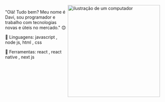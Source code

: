 <img src="https://upload.wikimedia.org/wikipedia/commons/thumb/9/99/Unofficial_JavaScript_logo_2.svg/1200px-Unofficial_JavaScript_logo_2.svg.png" alt="ilustração de um computador" min-width="400px" max-width="300px" width="300px" align="right">

<p align="left"> 
"Olá! Tudo bem? Meu nome é Davi, sou programador e trabalho com tecnologias novas e úteis no mercado." 😊
</p>

<p align="left">
 🫡  Linguagens: javascript , node js, html , css
</p>

<p align="left">
  💼 Ferramentas: react , react native , next js
</p>
